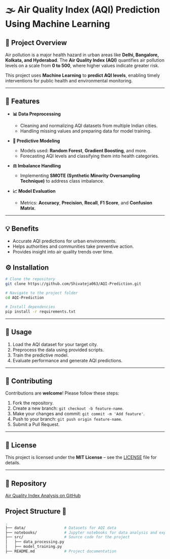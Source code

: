 
# 🌫️ Air Quality Index (AQI) Prediction Using Machine Learning



## 🚀 Project Overview

Air pollution is a major health hazard in urban areas like **Delhi, Bangalore, Kolkata, and Hyderabad**. The **Air Quality Index (AQI)** quantifies air pollution levels on a scale from **0 to 500**, where higher values indicate greater risk.  

This project uses **Machine Learning** to **predict AQI levels**, enabling timely interventions for public health and environmental monitoring.

---

## 🌟 Features

- **📊 Data Preprocessing**  
  - Cleaning and normalizing AQI datasets from multiple Indian cities.  
  - Handling missing values and preparing data for model training.

- **🤖 Predictive Modeling**  
  - Models used: **Random Forest**, **Gradient Boosting**, and more.  
  - Forecasting AQI levels and classifying them into health categories.

- **⚖️ Imbalance Handling**  
  - Implementing **SMOTE (Synthetic Minority Oversampling Technique)** to address class imbalance.

- **📈 Model Evaluation**  
  - Metrics: **Accuracy**, **Precision**, **Recall**, **F1 Score**, and **Confusion Matrix**.

---

## 💡 Benefits

- Accurate AQI predictions for urban environments.  
- Helps authorities and communities take preventive action.  
- Provides insight into air quality trends over time.


## ⚙️ Installation

```bash
# Clone the repository
git clone https://github.com/Shivateja063/AQI-Prediction.git

# Navigate to the project folder
cd AQI-Prediction

# Install dependencies
pip install -r requirements.txt
```

---

## 📝 Usage

1. Load the AQI dataset for your target city.  
2. Preprocess the data using provided scripts.  
3. Train the predictive model.  
4. Evaluate performance and generate AQI predictions.  

---

## 🤝 Contributing

Contributions are **welcome**! Please follow these steps:  

1. Fork the repository.  
2. Create a new branch: `git checkout -b feature-name`.  
3. Make your changes and commit: `git commit -m 'Add feature'`.  
4. Push to your branch: `git push origin feature-name`.  
5. Submit a Pull Request.

---

## 📜 License

This project is licensed under the **MIT License** – see the [LICENSE](LICENSE) file for details.

---

## 🔗 Repository

[Air Quality Index Analysis on GitHub](https://github.com/Shivateja063/AQI-Prediction)  


## Project Structure 📁

```bash
.
├── data/                 # Datasets for AQI data
├── notebooks/            # Jupyter notebooks for data analysis and experimentation
├── src/                  # Source code for the project
│   ├── data_processing.py
│   ├── model_training.py
├── README.md             # Project documentation

```

